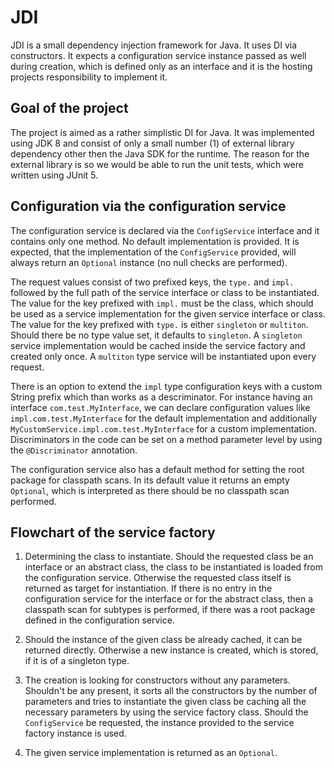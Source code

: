# JDI

JDI is a small dependency injection framework for Java. It uses DI via constructors. It expects a configuration service instance passed as well during creation, which is defined only as an interface and it is the hosting projects responsibility to implement it.

## Goal of the project

The project is aimed as a rather simplistic DI for Java. It was implemented using JDK 8 and consist of only a small number (1) of external library dependency other then the Java SDK for the runtime. The reason for the external library is so we would be able to run the unit tests, which were written using JUnit 5.

## Configuration via the configuration service

The configuration service is declared via the `ConfigService` interface and it contains only one method. No default implementation is provided. It is expected, that the implementation of the `ConfigService` provided, will always return an `Optional` instance (no null checks are performed).

The request values consist of two prefixed keys, the `type.` and `impl.` followed by the full path of the service interface or class to be instantiated. The value for the key prefixed with `impl.` must be the class, which should be used as a service implementation for the given service interface or class. The value for the key prefixed with `type.` is either `singleton` or `multiton`. Should there be no type value set, it defaults to `singleton`. A `singleton` service implementation would be cached inside the service factory and created only once. A `multiton` type service will be instantiated upon every request.

There is an option to extend the `impl` type configuration keys with a custom String prefix which than works as a descriminator. For instance having an interface `com.test.MyInterface`, we can declare configuration values like `impl.com.test.MyInterface` for the default implementation and additionally `MyCustomService.impl.com.test.MyInterface` for a custom implementation. Discriminators in the code can be set on a method parameter level by using the `@Discriminator` annotation.

The configuration service also has a default method for setting the root package for classpath scans. In its default value it returns an empty `Optional`, which is interpreted as there should be no classpath scan performed.

## Flowchart of the service factory

1. Determining the class to instantiate. Should the requested class be an interface or an abstract class, the class to be instantiated is loaded from the configuration service. Otherwise the requested class itself is returned as target for instantiation. If there is no entry in the configuration service for the interface or for the abstract class, then a classpath scan for subtypes is performed, if there was a root package defined in the configuration service.

2. Should the instance of the given class be already cached, it can be returned directly. Otherwise a new instance is created, which is stored, if it is of a singleton type.

3. The creation is looking for constructors without any parameters. Shouldn't be any present, it sorts all the constructors by the number of parameters and tries to instantiate the given class be caching all the necessary parameters by using the service factory class. Should the `ConfigService` be requested, the instance provided to the service factory instance is used.

4. The given service implementation is returned as an `Optional`.
